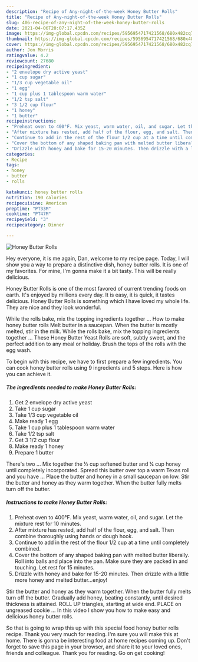 ```yaml
---
description: "Recipe of Any-night-of-the-week Honey Butter Rolls"
title: "Recipe of Any-night-of-the-week Honey Butter Rolls"
slug: 406-recipe-of-any-night-of-the-week-honey-butter-rolls
date: 2021-04-06T20:07:17.435Z
image: https://img-global.cpcdn.com/recipes/5956954717421568/680x482cq70/honey-butter-rolls-recipe-main-photo.jpg
thumbnail: https://img-global.cpcdn.com/recipes/5956954717421568/680x482cq70/honey-butter-rolls-recipe-main-photo.jpg
cover: https://img-global.cpcdn.com/recipes/5956954717421568/680x482cq70/honey-butter-rolls-recipe-main-photo.jpg
author: Jon Morris
ratingvalue: 4.2
reviewcount: 27680
recipeingredient:
- "2 envelope dry active yeast"
- "1 cup sugar"
- "1/3 cup vegetable oil"
- "1 egg"
- "1 cup plus 1 tablespoon warm water"
- "1/2 tsp salt"
- "3 1/2 cup flour"
- "1 honey"
- "1 butter"
recipeinstructions:
- "Preheat oven to 400°F. Mix yeast, warm water, oil, and sugar. Let the mixture rest for 10 minutes."
- "After mixture has rested, add half of the flour, egg, and salt. Then combine thoroughly using hands or dough hook."
- "Continue to add in the rest of the flour 1/2 cup at a time until completely combined."
- "Cover the bottom of any shaped baking pan with melted butter liberally. Roll into balls and place into the pan.  Make sure they are packed in and touching. Let rest for 15 minutes."
- "Drizzle with honey and bake for 15-20 minutes. Then drizzle with a little more honey and melted butter...enjoy!"
categories:
- Recipe
tags:
- honey
- butter
- rolls

katakunci: honey butter rolls 
nutrition: 190 calories
recipecuisine: American
preptime: "PT33M"
cooktime: "PT47M"
recipeyield: "3"
recipecategory: Dinner

---
```



![Honey Butter Rolls](https://img-global.cpcdn.com/recipes/5956954717421568/680x482cq70/honey-butter-rolls-recipe-main-photo.jpg)

Hey everyone, it is me again, Dan, welcome to my recipe page. Today, I will show you a way to prepare a distinctive dish, honey butter rolls. It is one of my favorites. For mine, I'm gonna make it a bit tasty. This will be really delicious.

Honey Butter Rolls is one of the most favored of current trending foods on earth. It's enjoyed by millions every day. It is easy, it is quick, it tastes delicious. Honey Butter Rolls is something which I have loved my whole life. They are nice and they look wonderful.

While the rolls bake, mix the topping ingredients together … How to make honey butter rolls Melt butter in a saucepan. When the butter is mostly melted, stir in the milk. While the rolls bake, mix the topping ingredients together … These Honey Butter Yeast Rolls are soft, subtly sweet, and the perfect addition to any meal or holiday. Brush the tops of the rolls with the egg wash.


To begin with this recipe, we have to first prepare a few ingredients. You can cook honey butter rolls using 9 ingredients and 5 steps. Here is how you can achieve it.

<!--inarticleads1-->

##### The ingredients needed to make Honey Butter Rolls:

1. Get 2 envelope dry active yeast
1. Take 1 cup sugar
1. Take 1/3 cup vegetable oil
1. Make ready 1 egg
1. Take 1 cup plus 1 tablespoon warm water
1. Take 1/2 tsp salt
1. Get 3 1/2 cup flour
1. Make ready 1 honey
1. Prepare 1 butter


There&#39;s two … Mix together the ½ cup softened butter and ¼ cup honey until completely incorporated. Spread this butter over top a warm Texas roll and you have … Place the butter and honey in a small saucepan on low. Stir the butter and honey as they warm together. When the butter fully melts turn off the butter. 

<!--inarticleads2-->

##### Instructions to make Honey Butter Rolls:

1. Preheat oven to 400°F. Mix yeast, warm water, oil, and sugar. Let the mixture rest for 10 minutes.
1. After mixture has rested, add half of the flour, egg, and salt. Then combine thoroughly using hands or dough hook.
1. Continue to add in the rest of the flour 1/2 cup at a time until completely combined.
1. Cover the bottom of any shaped baking pan with melted butter liberally. Roll into balls and place into the pan.  Make sure they are packed in and touching. Let rest for 15 minutes.
1. Drizzle with honey and bake for 15-20 minutes. Then drizzle with a little more honey and melted butter...enjoy!


Stir the butter and honey as they warm together. When the butter fully melts turn off the butter. Gradually add honey, beating constantly, until desired thickness is attained. ROLL UP triangles, starting at wide end. PLACE on ungreased cookie … In this video I show you how to make easy and delicious honey butter rolls. 

So that is going to wrap this up with this special food honey butter rolls recipe. Thank you very much for reading. I'm sure you will make this at home. There is gonna be interesting food at home recipes coming up. Don't forget to save this page in your browser, and share it to your loved ones, friends and colleague. Thank you for reading. Go on get cooking!
